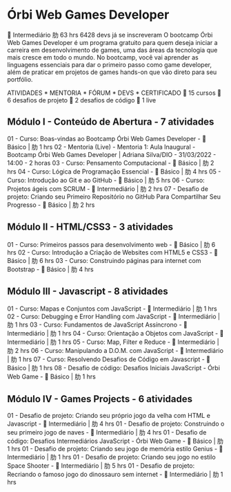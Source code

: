 # Órbi Web Games Developer
 Intermediário
肋 63 hrs
6428 devs já se inscreveram
O bootcamp Órbi Web Games Developer é um programa gratuito para quem deseja iniciar a carreira em desenvolvimento de games, uma das áreas da tecnologia que mais cresce em todo o mundo. No bootcamp, você vai aprender as linguagens essenciais para dar o primeiro passo como game developer, além de praticar em projetos de games hands-on que vão direto para seu portfólio.

ATIVIDADES * MENTORIA * FÓRUM * DEVS * CERTIFICADO
 15 cursos
 6 desafios de projeto
 2 desafios de código
 1 live

## Módulo I - Conteúdo de Abertura - 7 atividades
01 - Curso: Boas-vindas ao Bootcamp Órbi Web Games Developer -  Básico | 肋 1 hrs
02 - Mentoria (Live) - Mentoria 1: Aula Inaugural - Bootcamp Órbi Web Games Developer | Adriana Silva/DIO - 31/03/2022 - 14:00 - 2 horas
03 - Curso: Pensamento Computacional -  Básico | 肋 2 hrs
04 - Curso: Lógica de Programação Essencial -  Básico | 肋 4 hrs
05 - Curso: Introdução ao Git e ao GitHub -  Básico | 肋 5 hrs
06 - Curso: Projetos ágeis com SCRUM -  Intermediário | 肋 2 hrs
07 - Desafio de projeto: Criando seu Primeiro Repositório no GitHub Para Compartilhar Seu Progresso -  Básico | 肋 2 hrs

## Módulo II - HTML/CSS3 - 3 atividades
01 - Curso: Primeiros passos para desenvolvimento web -  Básico | 肋 6 hrs
02 - Curso: Introdução a Criação de Websites com HTML5 e CSS3 -  Básico | 肋 6 hrs
03 - Curso: Construindo páginas para internet com Bootstrap -  Básico | 肋 4 hrs

## Módulo III - Javascript - 8 atividades
01 - Curso: Mapas e Conjuntos com JavaScript -  Intermediário | 肋 1 hrs
02 - Curso: Debugging e Error Handling com JavaScript -  Intermediário | 肋 1 hrs
03 - Curso: Fundamentos de JavaScript Assíncrono -  Intermediário | 肋 1 hrs
04 - Curso: Orientação a Objetos com JavaScript -  Intermediário | 肋 1 hrs
05 - Curso: Map, Filter e Reduce -  Intermediário | 肋 2 hrs
06 - Curso: Manipulando a D.O.M. com JavaScript -  Intermediário | 肋 1 hrs
07 - Curso: Resolvendo Desafios de Código em Javascript -  Básico | 肋 1 hrs
08 - Desafio de código: Desafios Iniciais JavaScript - Órbi Web Game -  Básico | 肋 1 hrs

## Módulo IV - Games Projects - 6 atividades
01 - Desafio de projeto: Criando seu próprio jogo da velha com HTML e Javascript -  Intermediário | 肋 4 hrs
01 - Desafio de projeto: Construindo o seu primeiro jogo de naves -  Intermediário | 肋 4 hrs
01 - Desafio de código: Desafios Intermediários JavaScript - Órbi Web Game -  Básico | 肋 1 hrs
01 - Desafio de projeto: Criando seu jogo de memória estilo Genius -  Intermediário | 肋 1 hrs
01 - Desafio de projeto: Criando seu jogo no estilo Space Shooter -  Intermediário | 肋 5 hrs
01 - Desafio de projeto: Recriando o famoso jogo do dinossauro sem internet -  Intermediário | 肋 1 hrs

